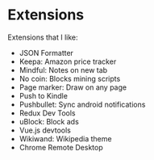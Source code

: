 # Extensions

Extensions that I like:

- JSON Formatter
- Keepa: Amazon price tracker
- Mindful: Notes on new tab
- No coin: Blocks mining scripts
- Page marker: Draw on any page
- Push to Kindle
- Pushbullet: Sync android notifications
- Redux Dev Tools
- uBlock: Block ads
- Vue.js devtools
- Wikiwand: Wikipedia theme
- Chrome Remote Desktop

